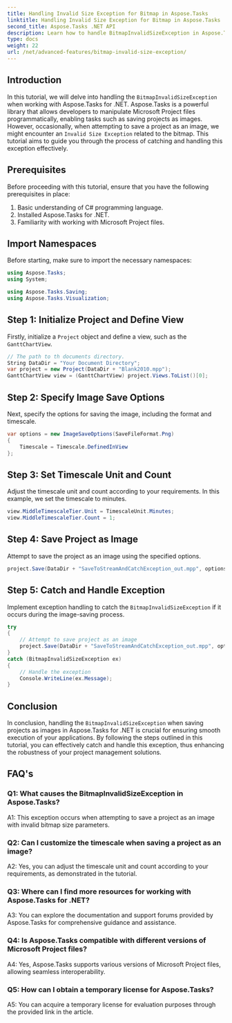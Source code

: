 ```yaml
---
title: Handling Invalid Size Exception for Bitmap in Aspose.Tasks
linktitle: Handling Invalid Size Exception for Bitmap in Aspose.Tasks
second_title: Aspose.Tasks .NET API
description: Learn how to handle BitmapInvalidSizeException in Aspose.Tasks for .NET when saving projects as images. Comprehensive tutorial with step-by-step guidance.
type: docs
weight: 22
url: /net/advanced-features/bitmap-invalid-size-exception/
---
```

## Introduction

In this tutorial, we will delve into handling the `BitmapInvalidSizeException` when working with Aspose.Tasks for .NET. Aspose.Tasks is a powerful library that allows developers to manipulate Microsoft Project files programmatically, enabling tasks such as saving projects as images. However, occasionally, when attempting to save a project as an image, we might encounter an `Invalid Size Exception` related to the bitmap. This tutorial aims to guide you through the process of catching and handling this exception effectively.

## Prerequisites

Before proceeding with this tutorial, ensure that you have the following prerequisites in place:
1. Basic understanding of C# programming language.
2. Installed Aspose.Tasks for .NET.
3. Familiarity with working with Microsoft Project files.

## Import Namespaces

Before starting, make sure to import the necessary namespaces:
```csharp
using Aspose.Tasks;
using System;

using Aspose.Tasks.Saving;
using Aspose.Tasks.Visualization;

```

## Step 1: Initialize Project and Define View

Firstly, initialize a `Project` object and define a view, such as the `GanttChartView`.

```csharp
// The path to th documents directory.
String DataDir = "Your Document Directory";
var project = new Project(DataDir + "Blank2010.mpp");
GanttChartView view = (GanttChartView) project.Views.ToList()[0];
```

## Step 2: Specify Image Save Options

Next, specify the options for saving the image, including the format and timescale.

```csharp
var options = new ImageSaveOptions(SaveFileFormat.Png)
{
    Timescale = Timescale.DefinedInView
};
```

## Step 3: Set Timescale Unit and Count

Adjust the timescale unit and count according to your requirements. In this example, we set the timescale to minutes.

```csharp
view.MiddleTimescaleTier.Unit = TimescaleUnit.Minutes;
view.MiddleTimescaleTier.Count = 1;
```

## Step 4: Save Project as Image

Attempt to save the project as an image using the specified options.

```csharp
project.Save(DataDir + "SaveToStreamAndCatchException_out.mpp", options);
```

## Step 5: Catch and Handle Exception

Implement exception handling to catch the `BitmapInvalidSizeException` if it occurs during the image-saving process.

```csharp
try
{
    // Attempt to save project as an image
    project.Save(DataDir + "SaveToStreamAndCatchException_out.mpp", options);
}
catch (BitmapInvalidSizeException ex)
{
    // Handle the exception
    Console.WriteLine(ex.Message);
}
```

## Conclusion

In conclusion, handling the `BitmapInvalidSizeException` when saving projects as images in Aspose.Tasks for .NET is crucial for ensuring smooth execution of your applications. By following the steps outlined in this tutorial, you can effectively catch and handle this exception, thus enhancing the robustness of your project management solutions.

## FAQ's

### Q1: What causes the BitmapInvalidSizeException in Aspose.Tasks?

A1: This exception occurs when attempting to save a project as an image with invalid bitmap size parameters.

### Q2: Can I customize the timescale when saving a project as an image?

A2: Yes, you can adjust the timescale unit and count according to your requirements, as demonstrated in the tutorial.

### Q3: Where can I find more resources for working with Aspose.Tasks for .NET?

A3: You can explore the documentation and support forums provided by Aspose.Tasks for comprehensive guidance and assistance.

### Q4: Is Aspose.Tasks compatible with different versions of Microsoft Project files?

A4: Yes, Aspose.Tasks supports various versions of Microsoft Project files, allowing seamless interoperability.

### Q5: How can I obtain a temporary license for Aspose.Tasks?

A5: You can acquire a temporary license for evaluation purposes through the provided link in the article.
